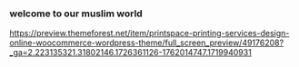 ### welcome to our muslim world

https://preview.themeforest.net/item/printspace-printing-services-design-online-woocommerce-wordpress-theme/full_screen_preview/49176208?_ga=2.223135321.31802146.1726361126-1762014747.1719940931